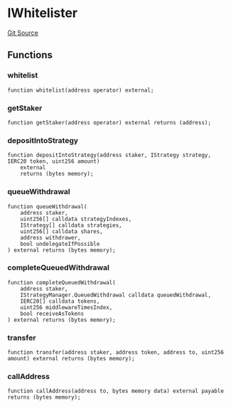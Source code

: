 # IWhitelister
[Git Source](https://github.com/bowenli86/eigenlayer-contracts/blob/0800603ae0e71de6487dd628cace5380fa364f74/src/contracts/interfaces/IWhitelister.sol)


## Functions
### whitelist


```solidity
function whitelist(address operator) external;
```

### getStaker


```solidity
function getStaker(address operator) external returns (address);
```

### depositIntoStrategy


```solidity
function depositIntoStrategy(address staker, IStrategy strategy, IERC20 token, uint256 amount)
    external
    returns (bytes memory);
```

### queueWithdrawal


```solidity
function queueWithdrawal(
    address staker,
    uint256[] calldata strategyIndexes,
    IStrategy[] calldata strategies,
    uint256[] calldata shares,
    address withdrawer,
    bool undelegateIfPossible
) external returns (bytes memory);
```

### completeQueuedWithdrawal


```solidity
function completeQueuedWithdrawal(
    address staker,
    IStrategyManager.QueuedWithdrawal calldata queuedWithdrawal,
    IERC20[] calldata tokens,
    uint256 middlewareTimesIndex,
    bool receiveAsTokens
) external returns (bytes memory);
```

### transfer


```solidity
function transfer(address staker, address token, address to, uint256 amount) external returns (bytes memory);
```

### callAddress


```solidity
function callAddress(address to, bytes memory data) external payable returns (bytes memory);
```

